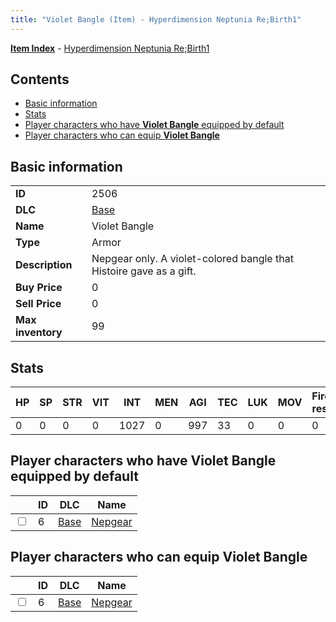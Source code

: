 ```yaml
---
title: "Violet Bangle (Item) - Hyperdimension Neptunia Re;Birth1"
---
```


[**Item Index**](/neptunia/rb1/item/index.html) - [Hyperdimension Neptunia Re;Birth1](/neptunia/rb1)

## Contents

- [Basic information](#basic-information)
- [Stats](#stats)
- [Player characters who have **Violet Bangle** equipped by default](#player-characters-who-have-violet-bangle-equipped-by-default)
- [Player characters who can equip **Violet Bangle**](#player-characters-who-can-equip-violet-bangle)

## Basic information

|   |   |
| -- | -- |
| **ID** | 2506 |
| **DLC** | [Base](/neptunia/rb1/dlc/1-base.html) |
| **Name** | Violet Bangle |
| **Type** | Armor |
| **Description** | Nepgear only. A violet-colored bangle that Histoire gave as a gift. |
| **Buy Price** | 0 |
| **Sell Price** | 0 |
| **Max inventory** | 99 |


## Stats

| HP | SP | STR | VIT | INT | MEN | AGI | TEC | LUK | MOV | Fire res. | Ice res. | Wind res. | Lightning res. |
| -- | -- | --- | --- | --- | --- | --- | --- | --- | --- | --------- | -------- | --------- | -------------- |
| 0 | 0 | 0 | 0 | 1027 | 0 | 997 | 33 | 0 | 0 | 0 | 0 | 0 | 0 |


## Player characters who have **Violet Bangle** equipped by default

|    | ID | DLC | Name |
| -- | -- | --- | ---- |
| <input type="checkbox" id="rb1-player-1-6" class="trackbox" /> | 6 | [Base](/neptunia/rb1/dlc/1-base.html) | [Nepgear](/neptunia/rb1/player/1-6-nepgear.html) |


## Player characters who can equip **Violet Bangle**

|    | ID | DLC | Name |
| -- | -- | --- | ---- |
| <input type="checkbox" id="rb1-player-1-6" class="trackbox" /> | 6 | [Base](/neptunia/rb1/dlc/1-base.html) | [Nepgear](/neptunia/rb1/player/1-6-nepgear.html) |
